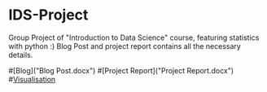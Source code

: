 # IDS-Project

Group Project of "Introduction to Data Science" course, featuring statistics with python :)
Blog Post and project report contains all the necessary details.

#[Blog]("Blog Post.docx")
#[Project Report]("Project Report.docx")
#[Visualisation]("Visualization.docx")
